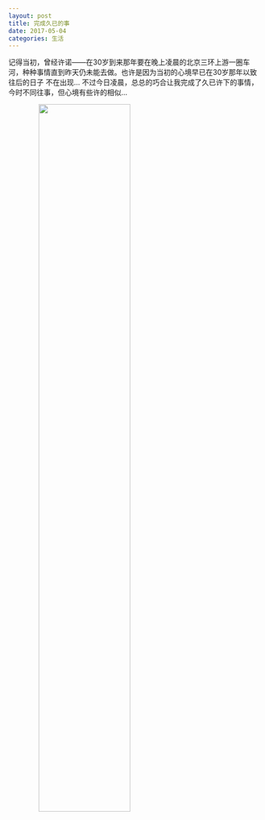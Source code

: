 ```yaml
---
layout: post
title: 完成久已的事
date: 2017-05-04
categories: 生活
---
```


记得当初，曾经许诺——在30岁到来那年要在晚上凌晨的北京三环上游一圈车河，种种事情直到昨天仍未能去做。也许是因为当初的心境早已在30岁那年以致往后的日子
不在出现...
不过今日凌晨，总总的巧合让我完成了久已许下的事情，今时不同往事，但心境有些许的相似...

<img src="{{ site.baseurl }}/public/asset/pic/IMG_5073.JPG" style="width:60%;display:inline;text-align: center;" />